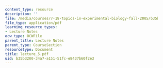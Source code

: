 ```yaml
---
content_type: resource
description: ''
file: /media/courses/7-18-topics-in-experimental-biology-fall-2005/b35b320034a7a15151fce8437b60f2e3_lecture_5.pdf
file_type: application/pdf
learning_resource_types:
- Lecture Notes
ocw_type: OCWFile
parent_title: Lecture Notes
parent_type: CourseSection
resourcetype: Document
title: lecture_5.pdf
uid: b35b3200-34a7-a151-51fc-e8437b60f2e3
---
```

